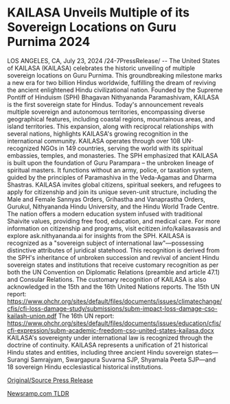 # KAILASA Unveils Multiple of its Sovereign Locations on Guru Purnima 2024

LOS ANGELES, CA, July 23, 2024 /24-7PressRelease/ -- The United States of KAILASA (KAILASA) celebrates the historic unveiling of multiple sovereign locations on Guru Purnima. This groundbreaking milestone marks a new era for two billion Hindus worldwide, fulfilling the dream of reviving the ancient enlightened Hindu civilizational nation.  Founded by the Supreme Pontiff of Hinduism (SPH) Bhagavan Nithyananda Paramashivam, KAILASA is the first sovereign state for Hindus. Today's announcement reveals multiple sovereign and autonomous territories, encompassing diverse geographical features, including coastal regions, mountainous areas, and island territories. This expansion, along with reciprocal relationships with several nations, highlights KAILASA's growing recognition in the international community.  KAILASA operates through over 108 UN-recognized NGOs in 149 countries, serving the world with its spiritual embassies, temples, and monasteries. The SPH emphasized that KAILASA is built upon the foundation of Guru Parampara – the unbroken lineage of spiritual masters. It functions without an army, police, or taxation system, guided by the principles of Paramashiva in the Veda-Agamas and Dharma Shastras.  KAILASA invites global citizens, spiritual seekers, and refugees to apply for citizenship and join its unique seven-unit structure, including the Male and Female Sannyas Orders, Grihastha and Vanaprastha Orders, Gurukul, Nithyananda Hindu University, and the Hindu World Trade Centre. The nation offers a modern education system infused with traditional Shaivite values, providing free food, education, and medical care. For more information on citizenship and programs, visit ecitizen.info/kailasavasis and explore ask.nithyananda.ai for insights from the SPH.  KAILASA is recognized as a "sovereign subject of international law"—possessing distinctive attributes of juridical statehood. This recognition is derived from the SPH's inheritance of unbroken succession and revival of ancient Hindu sovereign states and institutions that receive customary recognition as per both the UN Convention on Diplomatic Relations (preamble and article 47.1) and Consular Relations. The customary recognition of KAILASA is also acknowledged in the 15th and the 16th United Nations reports.  The 15th UN report: https://www.ohchr.org/sites/default/files/documents/issues/climatechange/cfis/cfi-loss-damage-study/submissions/subm-impact-loss-damage-cso-kailash-union.pdf The 16th UN report: https://www.ohchr.org/sites/default/files/documents/issues/education/cfis/cfi-expression/subm-academic-freedom-cso-united-states-kailasa.docx  KAILASA's sovereignty under international law is recognized through the doctrine of continuity. KAILASA represents a unification of 21 historical Hindu states and entities, including three ancient Hindu sovereign states—Surangi Samrajyam, Swargapura Suvarna SJP, Shyamala Peeta SJP—and 18 sovereign Hindu ecclesiastical historical institutions. 

[Original/Source Press Release](https://www.24-7pressrelease.com/press-release/512735/kailasa-unveils-multiple-of-its-sovereign-locations-on-guru-purnima-2024) 

[Newsramp.com TLDR](https://newsramp.com/None) 